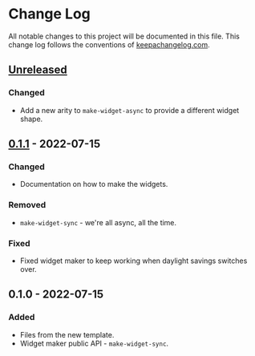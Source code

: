 # Change Log
All notable changes to this project will be documented in this file. This change log follows the conventions of [keepachangelog.com](http://keepachangelog.com/).

## [Unreleased]
### Changed
- Add a new arity to `make-widget-async` to provide a different widget shape.

## [0.1.1] - 2022-07-15
### Changed
- Documentation on how to make the widgets.

### Removed
- `make-widget-sync` - we're all async, all the time.

### Fixed
- Fixed widget maker to keep working when daylight savings switches over.

## 0.1.0 - 2022-07-15
### Added
- Files from the new template.
- Widget maker public API - `make-widget-sync`.

[Unreleased]: https://github.com/html2hiccup/html2hiccup/compare/0.1.1...HEAD
[0.1.1]: https://github.com/html2hiccup/html2hiccup/compare/0.1.0...0.1.1

